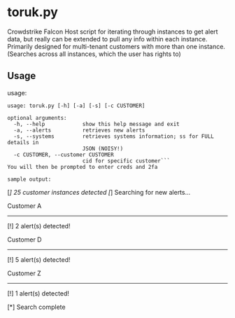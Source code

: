# toruk.py

Crowdstrike Falcon Host script for iterating through instances to get alert data, but really can be extended to pull any info within each instance. Primarily designed for multi-tenant customers with more than one instance. (Searches across all instances, which the user has rights to)

## Usage

usage: 
```
usage: toruk.py [-h] [-a] [-s] [-c CUSTOMER]

optional arguments:
  -h, --help            show this help message and exit
  -a, --alerts          retrieves new alerts
  -s, --systems         retrieves systems information; ss for FULL details in
                        JSON (NOISY!)
  -c CUSTOMER, --customer CUSTOMER
                        cid for specific customer```
You will then be prompted to enter creds and 2fa

sample output:
```
[*] 25 customer instances detected
[*] Searching for new alerts...

Customer A
**********
[!] 2 alert(s) detected!

Customer D
**********
[!] 5 alert(s) detected!

Customer Z
**********
[!] 1 alert(s) detected!

[*] Search complete
```
